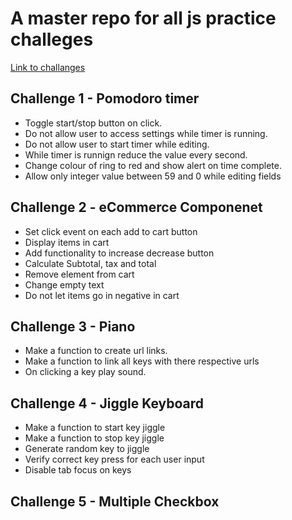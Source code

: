 # A master repo for all js practice challeges

[Link to challanges](https://tusharswaruptandon.github.io/caw-challanges/)

## Challenge 1 - Pomodoro timer

-   Toggle start/stop button on click.
-   Do not allow user to access settings while timer is running.
-   Do not allow user to start timer while editing.
-   While timer is runnign reduce the value every second.
-   Change colour of ring to red and show alert on time complete.
-   Allow only integer value between 59 and 0 while editing fields

## Challenge 2 - eCommerce Componenet

-   Set click event on each add to cart button
-   Display items in cart
-   Add functionality to increase decrease button
-   Calculate Subtotal, tax and total
-   Remove element from cart
-   Change empty text
-   Do not let items go in negative in cart

## Challenge 3 - Piano

-   Make a function to create url links.
-   Make a function to link all keys with there respective urls
-   On clicking a key play sound.

## Challenge 4 - Jiggle Keyboard

-   Make a function to start key jiggle
-   Make a function to stop key jiggle
-   Generate random key to jiggle
-   Verify correct key press for each user input
-   Disable tab focus on keys

## Challenge 5 - Multiple Checkbox
